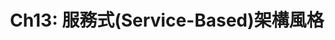 ---
title: "Ch13: 服務式(Service-Based)架構風格"
tsidebar_label: "Ch13: 服務式(Service-Based)架構風格"
sidebar_position: 13
---